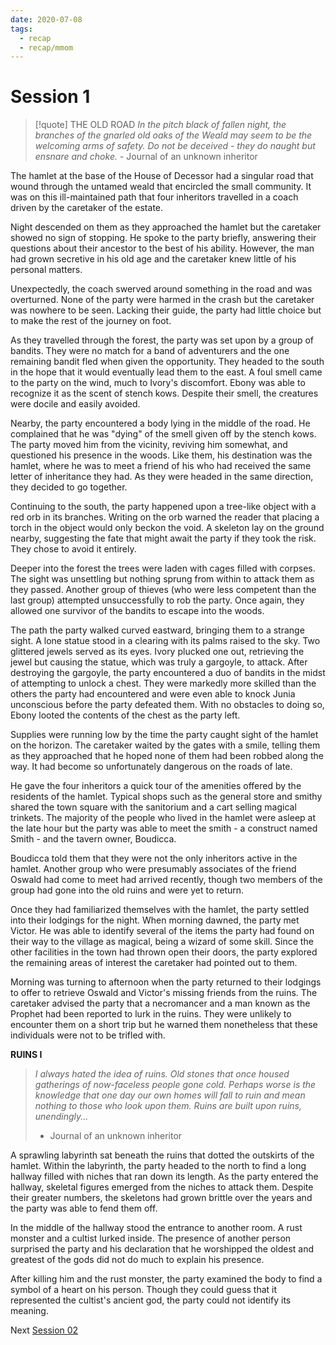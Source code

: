 ```yaml
---
date: 2020-07-08
tags:
  - recap
  - recap/mmom
---
```

# Session 1

>[!quote] THE OLD ROAD
> *In the pitch black of fallen night, the branches of the gnarled old oaks of the Weald may seem to be the welcoming arms of safety. Do not be deceived - they do naught but ensnare and choke.*
> \- Journal of an unknown inheritor

The hamlet at the base of the House of Decessor had a singular road that wound through the untamed weald that encircled the small community. It was on this ill-maintained path that four inheritors travelled in a coach driven by the caretaker of the estate.

Night descended on them as they approached the hamlet but the caretaker showed no sign of stopping. He spoke to the party briefly, answering their questions about their ancestor to the best of his ability. However, the man had grown secretive in his old age and the caretaker knew little of his personal matters.

Unexpectedly, the coach swerved around something in the road and was overturned. None of the party were harmed in the crash but the caretaker was nowhere to be seen. Lacking their guide, the party had little choice but to make the rest of the journey on foot.

As they travelled through the forest, the party was set upon by a group of bandits. They were no match for a band of adventurers and the one remaining bandit fled when given the opportunity. They headed to the south in the hope that it would eventually lead them to the east. A foul smell came to the party on the wind, much to Ivory's discomfort. Ebony was able to recognize it as the scent of stench kows. Despite their smell, the creatures were docile and easily avoided.

Nearby, the party encountered a body lying in the middle of the road. He complained that he was "dying" of the smell given off by the stench kows. The party moved him from the vicinity, reviving him somewhat, and questioned his presence in the woods. Like them, his destination was the hamlet, where he was to meet a friend of his who had received the same letter of inheritance they had. As they were headed in the same direction, they decided to go together.

Continuing to the south, the party happened upon a tree-like object with a red orb in its branches. Writing on the orb warned the reader that placing a torch in the object would only beckon the void. A skeleton lay on the ground nearby, suggesting the fate that might await the party if they took the risk. They chose to avoid it entirely.

Deeper into the forest the trees were laden with cages filled with corpses. The sight was unsettling but nothing sprung from within to attack them as they passed. Another group of thieves (who were less competent than the last group) attempted unsuccessfully to rob the party. Once again, they allowed one survivor of the bandits to escape into the woods.

The path the party walked curved eastward, bringing them to a strange sight. A lone statue stood in a clearing with its palms raised to the sky. Two glittered jewels served as its eyes. Ivory plucked one out, retrieving the jewel but causing the statue, which was truly a gargoyle, to attack. After destroying the gargoyle, the party encountered a duo of bandits in the midst of attempting to unlock a chest. They were markedly more skilled than the others the party had encountered and were even able to knock Junia unconscious before the party defeated them. With no obstacles to doing so, Ebony looted the contents of the chest as the party left.

Supplies were running low by the time the party caught sight of the hamlet on the horizon. The caretaker waited by the gates with a smile, telling them as they approached that he hoped none of them had been robbed along the way. It had become so unfortunately dangerous on the roads of late.

He gave the four inheritors a quick tour of the amenities offered by the residents of the hamlet. Typical shops such as the general store and smithy shared the town square with the sanitorium and a cart selling magical trinkets. The majority of the people who lived in the hamlet were asleep at the late hour but the party was able to meet the smith - a construct named Smith - and the tavern owner, Boudicca.

Boudicca told them that they were not the only inheritors active in the hamlet. Another group who were presumably associates of the friend Oswald had come to meet had arrived recently, though two members of the group had gone into the old ruins and were yet to return.

Once they had familiarized themselves with the hamlet, the party settled into their lodgings for the night. When morning dawned, the party met Victor. He was able to identify several of the items the party had found on their way to the village as magical, being a wizard of some skill. Since the other facilities in the town had thrown open their doors, the party explored the remaining areas of interest the caretaker had pointed out to them.

Morning was turning to afternoon when the party returned to their lodgings to offer to retrieve Oswald and Victor's missing friends from the ruins. The caretaker advised the party that a necromancer and a man known as the Prophet had been reported to lurk in the ruins. They were unlikely to encounter them on a short trip but he warned them nonetheless that these individuals were not to be trifled with.

**RUINS I**
>*I always hated the idea of ruins. Old stones that once housed gatherings of now-faceless people gone cold. Perhaps worse is the knowledge that one day our own homes will fall to ruin and mean nothing to those who look upon them. Ruins are built upon ruins, unendingly...*
>- Journal of an unknown inheritor

A sprawling labyrinth sat beneath the ruins that dotted the outskirts of the hamlet. Within the labyrinth, the party headed to the north to find a long hallway filled with niches that ran down its length. As the party entered the hallway, skeletal figures emerged from the niches to attack them. Despite their greater numbers, the skeletons had grown brittle over the years and the party was able to fend them off.

In the middle of the hallway stood the entrance to another room. A rust monster and a cultist lurked inside. The presence of another person surprised the party and his declaration that he worshipped the oldest and greatest of the gods did not do much to explain his presence.

After killing him and the rust monster, the party examined the body to find a symbol of a heart on his person. Though they could guess that it represented the cultist's ancient god, the party could not identify its meaning.

Next
[Session 02](Recaps/Midnight%20Manor%20of%20Madness/Session%2002.md)